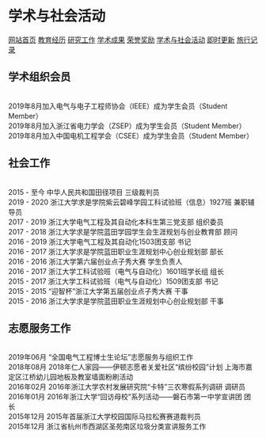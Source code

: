 # 学术与社会活动
<a href="/index.html">网站首页</a>
<a href="/jiaoyu.html">教育经历</a>
<a href="/yanjiugongzuo.html">研究工作</a>
<a href="/xueshuchengguo.html">学术成果</a>
<a href="/rongyujiangli.html">荣誉奖励</a>
<a href="/xueshuhuodong.html">学术与社会活动</a>
<a href="/jishigengxin.html">即时更新</a>
<a href="/qita.html">旅行记录</a>

## 学术组织会员
<br/>2019年8月加入电气与电子工程师协会（IEEE）成为学生会员（Student Member）
<br/>2019年8月加入浙江省电力学会（ZSEP）成为学生会员（Student Member）
<br/>2019年8月加入中国电机工程学会（CSEE）成为学生会员（Student Member）

## 社会工作
<br/>2015 - 至今  中华人民共和国田径项目 三级裁判员
<br/>2019 - 2020 浙江大学求是学院紫云碧峰学园工科试验班（信息）1927班 兼职辅导员
<br/>2017 - 2019 浙江大学电气工程及其自动化本科生第三党支部 组织委员
<br/>2017 - 2018 浙江大学求是学院蓝田学园学生会生涯规划与创业教育部 顾问
<br/>2016 - 2019 浙江大学电气工程及其自动化1503团支部 书记
<br/>2016 - 2017 浙江大学求是学院蓝田职业生涯规划中心创业规划部 部长
<br/>2016 - 2016 浙江大学第六届创业点子秀大赛 学生负责人
<br/>2016 - 2017 浙江大学工科试验班（电气与自动化）1601班学长组 组长
<br/>2015 - 2017 浙江大学工科试验班（电气与自动化）1509团支部 书记
<br/>2015 - 2015 “迎智杯”浙江大学第五届创业点子秀大赛 干事
<br/>2015 - 2016 浙江大学求是学院蓝田职业生涯规划中心创业规划部 干事

## 志愿服务工作
<br/>2019年06月 “全国电气工程博士生论坛”志愿服务与组织工作
<br/>2018年08月 2018年仁人家园——伊顿志愿者关爱社区“缤纷校园”计划 上海市嘉定区江桥幼儿园地板及教室墙面粉刷活动
<br/>2016年02月 2016年浙江大学农村发展研究院“卡特”三农寒假系列调研 调研员
<br/>2016年01月 2016年浙江大学“回访母校”系列活动——磐石市第一中学宣讲团 团长
<br/>2015年12月 2015年首届浙江大学校园国际马拉松赛赛道裁判员
<br/>2015年12月 浙江省杭州市西湖区圣苑南区垃圾分类宣讲服务工作
